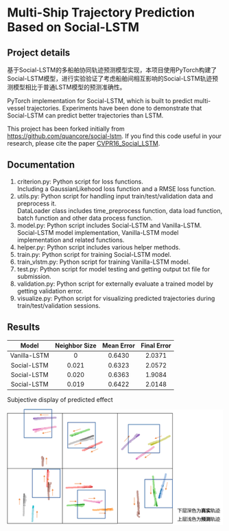 # Multi-Ship Trajectory Prediction Based on Social-LSTM  

## Project details

基于Social-LSTM的多船舶协同轨迹预测模型实现，本项目使用PyTorch构建了Social-LSTM模型，进行实验验证了考虑船舶间相互影响的Social-LSTM轨迹预测模型相比于普通LSTM模型的预测准确性。  

PyTorch implementation for Social-LSTM, which is built to predict multi-vessel trajectories. Experiments have been done to demonstrate that Social-LSTM can predict better trajectories than LSTM.

This project has been forked initially from <https://github.com/quancore/social-lstm>. If you find this code useful in your research, please cite the paper [CVPR16_Social_LSTM](http://cvgl.stanford.edu/papers/CVPR16_Social_LSTM.pdf).

## Documentation

1. criterion.py: Python script for loss functions.  
Including a GaussianLikehood loss function and a RMSE loss function.
2. utils.py: Python script for handling input train/test/validation data and preprocess it.  
DataLoader class includes time_preprocess function, data load function, batch function and other data process function.  
3. model.py: Python script includes Social-LSTM and Vanilla-LSTM.  
Social-LSTM model implementation, Vanilla-LSTM model implementation and related functions.
4. helper.py: Python script includes various helper methods.  
5. train.py: Python script for training Social-LSTM model.
6. train_vlstm.py: Python script for training Vanilla-LSTM model.
7. test.py: Python script for model testing and getting output txt file for submission.
8. validation.py: Python script for externally evaluate a trained model by getting validation error.
9. visualize.py: Python script for visualizing predicted trajectories during train/test/validation sessions.  

## Results

|  Model  | Neighbor Size | Mean Error| Final Error|
|  :---:  | :-----------: | :-------: | :----: |
| Vanilla-LSTM | 0 |  0.6430 | 2.0371 |
| Social-LSTM |0.021| 0.6323 | 2.0572 |
| Social-LSTM |0.020| 0.6363 | 1.9084 |
| Social-LSTM |0.019| 0.6422 | 2.0148 |  
  
Subjective display of predicted effect  

![image](plot\图片1.png)